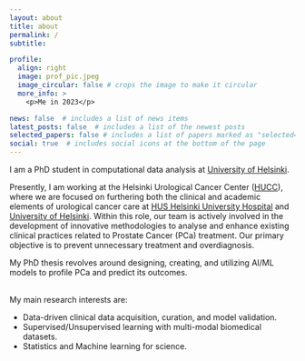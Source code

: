 ```yaml
---
layout: about
title: about
permalink: /
subtitle: 

profile:
  align: right
  image: prof_pic.jpeg
  image_circular: false # crops the image to make it circular
  more_info: >
    <p>Me in 2023</p>

news: false  # includes a list of news items
latest_posts: false  # includes a list of the newest posts
selected_papers: false # includes a list of papers marked as "selected={true}"
social: true  # includes social icons at the bottom of the page
---
```


I am a PhD student in computational data analysis at <a href='https://www.helsinki.fi/en
'>University of Helsinki</a>. 


Presently, I am working at the Helsinki Urological Cancer Center (<a href='https://www.hucc.fi/'>HUCC</a>), where we are focused on furthering both the clinical and academic elements of urological cancer care at <a href='https://www.hus.fi/en'>HUS Helsinki University Hospital</a> and <a href='https://www.helsinki.fi/en'>University of Helsinki</a>. Within this role, our team is actively involved in the development of innovative methodologies to analyse and enhance existing clinical practices related to Prostate Cancer (PCa) treatment. Our primary objective is to prevent unnecessary treatment and overdiagnosis. 

My PhD thesis revolves around designing, creating, and utilizing AI/ML models to profile PCa and predict its outcomes.

<br /> My main research interests are:

* Data-driven clinical data acquisition, curation, and model validation. 
* Supervised/Unsupervised learning with multi-modal biomedical datasets. 
* Statistics and Machine learning for science.